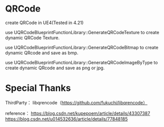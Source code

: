# QRCode
create QRCode in UE4(Tested in 4.21)

use UQRCodeBlueprintFunctionLibrary::GenerateQRCodeTexture to create dynamic QRCode Texture.

use UQRCodeBlueprintFunctionLibrary::GenerateQRCodeBitmap to create dynamic QRcode and save as bmp.

use UQRCodeBlueprintFunctionLibrary::GenerateQRCodeImageByType to create dynamic QRcode and save as png or jpg.


# Special Thanks
ThirdParty：
libqrencode（https://github.com/fukuchi/libqrencode）

reference：
https://blog.csdn.net/kupepoem/article/details/43307387
https://blog.csdn.net/u014532636/article/details/77848185



